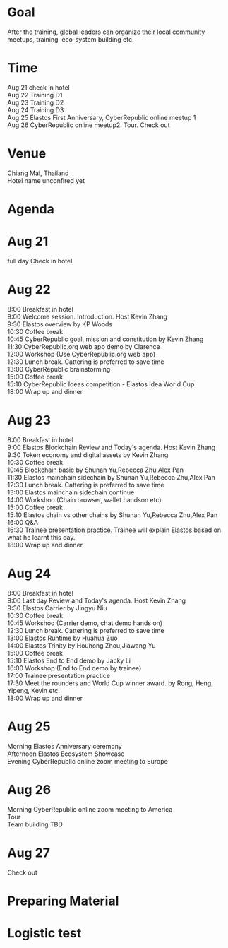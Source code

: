 # Goal
After the training, global leaders can organize their local community meetups, training, eco-system building etc.


# Time
Aug 21 check in hotel  
Aug 22 Training D1  
Aug 23 Training D2  
Aug 24 Training D3  
Aug 25 Elastos First Anniversary, CyberRepublic online meetup 1  
Aug 26 CyberRepublic online meetup2. Tour. Check out    
# Venue
Chiang Mai, Thailand  
Hotel name unconfired yet  
# Agenda

# Aug 21 
full day Check in hotel  

# Aug 22
8:00 Breakfast in hotel  
9:00 Welcome session. Introduction. Host Kevin Zhang  
9:30 Elastos overview by KP Woods  
10:30 Coffee break  
10:45 CyberRepublic goal, mission and constitution by Kevin Zhang  
11:30 CyberRepublic.org web app demo by Clarence  
12:00 Workshop (Use CyberRepublic.org web app)  
12:30 Lunch break. Cattering is preferred to save time  
13:00 CyberRepublic brainstorming  
15:00 Coffee break  
15:10 CyberRepublic Ideas competition - Elastos Idea World Cup  
18:00 Wrap up and dinner  

# Aug 23
8:00 Breakfast in hotel  
9:00 Elastos Blockchain Review and Today's agenda. Host Kevin Zhang  
9:30 Token economy and digital assets by Kevin Zhang  
10:30 Coffee break  
10:45 Blockchain basic by Shunan Yu,Rebecca Zhu,Alex Pan  
11:30 Elastos mainchain sidechain by Shunan Yu,Rebecca Zhu,Alex Pan  
12:30 Lunch break. Cattering is preferred to save time  
13:00 Elastos mainchain sidechain continue  
14:00 Workshoo (Chain browser, wallet handson etc)  
15:00 Coffee break  
15:10 Elastos chain vs other chains by Shunan Yu,Rebecca Zhu,Alex Pan  
16:00 Q&A  
16:30 Trainee presentation practice. Trainee will explain Elastos based on what he learnt this day.  
18:00 Wrap up and dinner  

# Aug 24
8:00 Breakfast in hotel  
9:00 Last day Review and Today's agenda. Host Kevin Zhang  
9:30 Elastos Carrier by Jingyu Niu  
10:30 Coffee break  
10:45 Workshoo (Carrier demo, chat demo hands on)  
12:30 Lunch break. Cattering is preferred to save time  
13:00 Elastos Runtime by Huahua Zuo  
14:00 Elastos Trinity by Houhong Zhou,Jiawang Yu  
15:00 Coffee break  
15:10 Elastos End to End demo by Jacky Li  
16:00 Workshop (End to End demo by trainee)  
17:00 Trainee presentation practice  
17:30 Meet the rounders and World Cup winner award. by Rong, Heng, Yipeng, Kevin etc.  
18:00 Wrap up and dinner  

# Aug 25  
Morning Elastos Anniversary ceremony  
Afternoon Elastos Ecosystem Showcase  
Evening CyberRepublic online zoom meeting to Europe  

# Aug 26  
Morning CyberRepublic online zoom meeting to America  
Tour  
Team building TBD  

# Aug 27
Check out

# Preparing Material

# Logistic test
